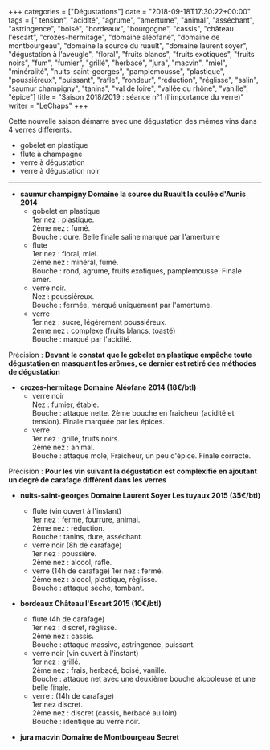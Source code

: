 +++
categories = ["Dégustations"]
date = "2018-09-18T17:30:22+00:00"
tags = [" tension", "acidité", "agrume", "amertume", "animal", "asséchant", "astringence", "boisé", "bordeaux", "bourgogne", "cassis", "château l'escart", "crozes-hermitage", "domaine aléofane", "domaine de montbourgeau", "domaine la source du ruault", "domaine laurent soyer", "dégustation à l'aveugle", "floral", "fruits blancs", "fruits exotiques", "fruits noirs", "fum", "fumier", "grillé", "herbacé", "jura", "macvin", "miel", "minéralité", "nuits-saint-georges", "pamplemousse", "plastique", "poussiéreux", "puissant", "rafle", "rondeur", "réduction", "réglisse", "salin", "saumur champigny", "tanins", "val de loire", "vallée du rhône", "vanille", "épice"] 
title = "Saison 2018/2019 : séance n°1 (l'importance du verre)"
writer = "LeChaps"
+++

Cette nouvelle saison démarre avec une dégustation des mêmes vins dans 4 verres différents.

* gobelet en plastique
* flute à champagne
* verre à dégustation
* verre à dégustation noir

---

* **saumur champigny Domaine la source du Ruault la coulée d'Aunis 2014**
  * gobelet en plastique  
  1er nez : plastique.  
  2ème nez : fumé.  
  Bouche : dure. Belle finale saline marqué par l'amertume
  * flute  
  1er nez : floral, miel.  
  2ème nez : minéral, fumé.  
  Bouche : rond, agrume, fruits exotiques, pamplemousse. Finale amer.
  * verre noir.  
  Nez : poussièreux.  
  Bouche : fermée, marqué uniquement par l'amertume.
  * verre  
  1er nez : sucre, légèrement poussiéreux.  
  2eme nez : complexe (fruits blancs, toasté)  
  Bouche : marqué par l'acidité.

Précision : **Devant le constat que le gobelet en plastique empêche toute dégustation en masquant les arômes, ce dernier est retiré des méthodes de dégustation**

* **crozes-hermitage Domaine Aléofane 2014 (18€/btl)**
  * verre noir  
  Nez : fumier, étable.  
  Bouche : attaque nette. 2ème bouche en fraicheur (acidité et tension). Finale marquée par les épices.
  * verre  
  1er nez : grillé, fruits noirs.  
  2ème nez : animal.  
  Bouche : attaque mole, Fraicheur, un peu d'épice. Finale correcte.

Précision : **Pour les vin suivant la dégustation est complexifié en ajoutant un degré de carafage différent dans les verres**

* **nuits-saint-georges Domaine Laurent Soyer Les tuyaux 2015 (35€/btl)** <i class="fa fa-minus-circle"></i>
  * flute (vin ouvert à l'instant)  
  1er nez : fermé, fourrure, animal.  
  2ème nez : réduction.  
  Bouche : tanins, dure, asséchant.
  * verre noir (8h de carafage)  
  1er nez : poussière.  
  2ème nez : alcool, rafle.
  * verre (14h de carafage)
  1er nez : fermé.  
  2ème nez : alcool, plastique, réglisse.  
  Bouche : attaque sèche, tombant.

* **bordeaux Château l'Escart 2015 (10€/btl)**
  * flute (4h de carafage)  
  1er nez : discret, réglisse.  
  2ème nez : cassis.  
  Bouche : attaque massive, astringence, puissant.
  * verre noir (vin ouvert à l'instant)  
  1er nez : grillé.  
  2ème nez : frais, herbacé, boisé, vanille.  
  Bouche : attaque net avec une deuxième bouche alcooleuse et une belle finale.
  * verre : (14h de carafage)  
  1er nez discret.  
  2ème nez : discret (cassis, herbacé au loin)  
  Bouche : identique au verre noir.

* **jura macvin Domaine de Montbourgeau Secret <i class="fa fa-plus-circle"></i> <i class="fa fa-plus-circle"></i>**
